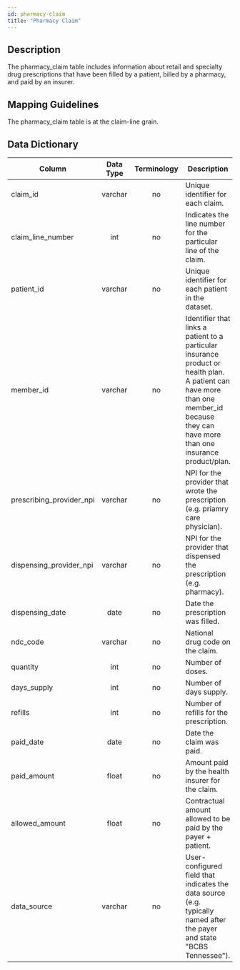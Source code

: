 ```yaml
---
id: pharmacy-claim
title: "Pharmacy Claim"
---
```

## Description
The pharmacy_claim table includes information about retail and specialty drug prescriptions that have been filled by a patient, billed by a pharmacy, and paid by an insurer.

## Mapping Guidelines
The pharmacy_claim table is at the claim-line grain.

## Data Dictionary
| Column | Data Type | Terminology | Description |
| --- | :---: | :---: | --- |
| claim_id | varchar | no | Unique identifier for each claim. |
| claim_line_number | int | no | Indicates the line number for the particular line of the claim. |
| patient_id | varchar | no | Unique identifier for each patient in the dataset. |
| member_id | varchar | no | Identifier that links a patient to a particular insurance product or health plan.  A patient can have more than one member_id because they can have more than one insurance product/plan. |
| prescribing_provider_npi | varchar | no | NPI for the provider that wrote the prescription (e.g. priamry care physician). |
| dispensing_provider_npi | varchar | no | NPI for the provider that dispensed the prescription (e.g. pharmacy). |
| dispensing_date | date | no | Date the prescription was filled. |
| ndc_code | varchar | no | National drug code on the claim. |
| quantity | int | no | Number of doses. |
| days_supply | int | no | Number of days supply. |
| refills | int | no | Number of refills for the prescription. |
| paid_date | date | no | Date the claim was paid. |
| paid_amount | float | no | Amount paid by the health insurer for the claim. |
| allowed_amount | float | no | Contractual amount allowed to be paid by the payer + patient. |
| data_source | varchar | no | User-configured field that indicates the data source (e.g. typically named after the payer and state "BCBS Tennessee"). |
